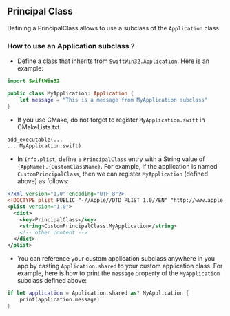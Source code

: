 ## Principal Class

Defining a PrincipalClass allows to use a subclass of the `Application` class.

### How to use an Application subclass ?

- Define a class that inherits from `SwiftWin32.Application`. Here is an example:

```swift
import SwiftWin32

public class MyApplication: Application {
    let message = "This is a message from MyApplication subclass"
}
```

- If you use CMake, do not forget to register `MyApplication.swift` in CMakeLists.txt.

```txt
add_executable(...
... MyApplication.swift)
```

- In `Info.plist`, define a `PrincipalClass` entry with a String value of `{AppName}.{CustomClassName}`. For example, if the application is named `CustomPrincipalClass`, then we can register `MyApplication` (defined above) as follows:

```xml
<?xml version="1.0" encoding="UTF-8"?>
<!DOCTYPE plist PUBLIC "-//Apple//DTD PLIST 1.0//EN" "http://www.apple.com/DTDs/PropertyList-1.0.dtd">
<plist version="1.0">
  <dict>
    <key>PrincipalClass</key>
    <string>CustomPrincipalClass.MyApplication</string>
    <!-- other content -->
  </dict>
</plist>
```

- You can reference your custom application subclass anywhere in you app by casting `Application.shared` to your custom application class. For example, here is how to print the `message` property of the `MyApplication` subclass defined above:

```swift
if let application = Application.shared as? MyApplication {
    print(application.message)
}
```